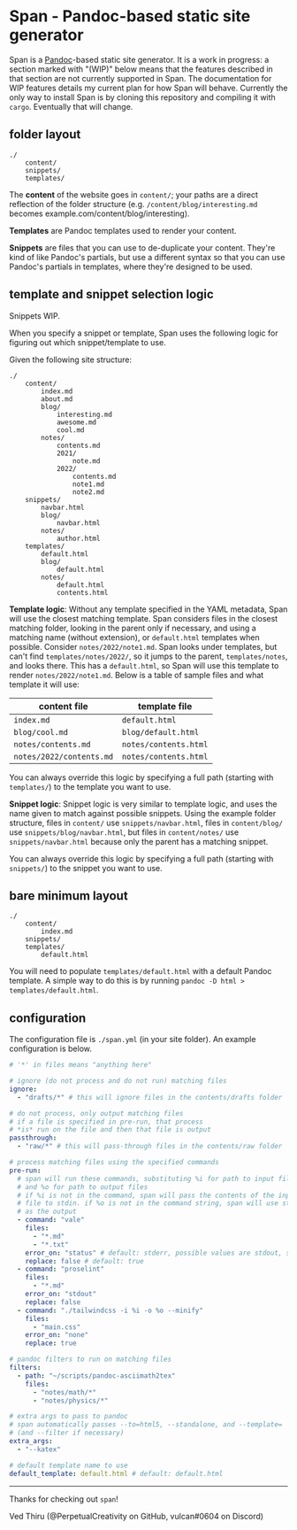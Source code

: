 # Span - Pandoc-based static site generator

Span is a [Pandoc](https://pandoc.org)-based static site generator.
It is a work in progress: a section marked with "(WIP)" below means that the features described in that section are not currently supported in Span. The documentation for WIP features details my current plan for how Span will behave.
Currently the only way to install Span is by cloning this repository and compiling it with `cargo`. Eventually that will change.

## folder layout

```
./
    content/
    snippets/
    templates/
```

The **content** of the website goes in `content/`; your paths are a direct reflection of the folder structure (e.g. `/content/blog/interesting.md ` becomes example.com/content/blog/interesting).

**Templates** are Pandoc templates used to render your content.

**Snippets** are files that you can use to de-duplicate your content. They're kind of like Pandoc's partials, but use a different syntax so that you can use Pandoc's partials in templates, where they're designed to be used.

## template and snippet selection logic

Snippets WIP.

When you specify a snippet or template, Span uses the following logic for figuring out which snippet/template to use.

Given the following site structure:

```
./
    content/
        index.md
        about.md
        blog/
            interesting.md
            awesome.md
            cool.md
        notes/
            contents.md
            2021/
                note.md
            2022/
                contents.md
                note1.md
                note2.md
    snippets/
        navbar.html
        blog/
            navbar.html
        notes/
            author.html
    templates/
        default.html
        blog/
            default.html
        notes/
            default.html
            contents.html
```

**Template logic**: Without any template specified in the YAML metadata, Span will use the closest matching template. Span considers files in the closest matching folder, looking in the parent only if necessary, and using a matching name (without extension), or `default.html` templates when possible. Consider `notes/2022/note1.md`. Span looks under templates, but can't find `templates/notes/2022/`, so it jumps to the parent, `templates/notes`, and looks there. This has a `default.html`, so Span will use this template to render `notes/2022/note1.md`. Below is a table of sample files and what template it will use:

| content file             | template file         |
|--------------------------|-----------------------|
| `index.md`               | `default.html`        |
| `blog/cool.md`           | `blog/default.html`   |
| `notes/contents.md`      | `notes/contents.html` |
| `notes/2022/contents.md` | `notes/contents.html` |

You can always override this logic by specifying a full path (starting with `templates/`) to the template you want to use.

**Snippet logic**: Snippet logic is very similar to template logic, and uses the name given to match against possible snippets. Using the example folder structure, files in `content/` use `snippets/navbar.html`, files in `content/blog/` use `snippets/blog/navbar.html`, but files in `content/notes/` use `snippets/navbar.html` because only the parent has a matching snippet.

You can always override this logic by specifying a full path (starting with `snippets/`) to the snippet you want to use.

## bare minimum layout

```
./
    content/
        index.md
    snippets/
    templates/
        default.html
```

You will need to populate `templates/default.html` with a default Pandoc template. A simple way to do this is by running `pandoc -D html > templates/default.html`.

## configuration

The configuration file is `./span.yml` (in your site folder). An example configuration is below.

```yaml
# '*' in files means "anything here"

# ignore (do not process and do not run) matching files
ignore:
  - "drafts/*" # this will ignore files in the contents/drafts folder

# do not process, only output matching files
# if a file is specified in pre-run, that process
# *is* run on the file and then that file is output
passthrough:
  - "raw/*" # this will pass-through files in the contents/raw folder

# process matching files using the specified commands
pre-run:
  # span will run these commands, substituting %i for path to input files
  # and %o for path to output files
  # if %i is not in the command, span will pass the contents of the input
  # file to stdin. if %o is not in the command string, span will use stdout
  # as the output
  - command: "vale"
    files:
      - "*.md"
      - "*.txt"
    error_on: "status" # default: stderr, possible values are stdout, stderr, status, none
    replace: false # default: true
  - command: "proselint"
    files:
      - "*.md"
    error_on: "stdout"
    replace: false
  - command: "./tailwindcss -i %i -o %o --minify"
    files:
      - "main.css"
    error_on: "none"
    replace: true

# pandoc filters to run on matching files
filters:
  - path: "~/scripts/pandoc-asciimath2tex"
    files:
      - "notes/math/*"
      - "notes/physics/*"

# extra args to pass to pandoc
# span automatically passes --to=html5, --standalone, and --template=
# (and --filter if necessary)
extra_args:
  - "--katex"

# default template name to use
default_template: default.html # default: default.html
```

---

Thanks for checking out `span`!

Ved Thiru (@PerpetualCreativity on GitHub, vulcan#0604 on Discord)

